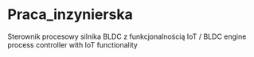 # Praca_inzynierska
Sterownik procesowy silnika BLDC z funkcjonalnością IoT / BLDC engine process controller with IoT functionality
